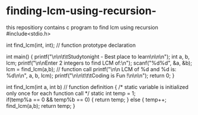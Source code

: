 # finding-lcm-using-recursion-
this repositiory contains c program to find lcm using recursion
#include<stdio.h>

int find_lcm(int, int);   // function prototype declaration

int main()
{
    printf("\n\n\t\tStudytonight - Best place to learn\n\n\n");
    int a, b, lcm;
    printf("\n\nEnter 2 integers to find LCM of:\n");
    scanf("%d%d", &a, &b);
    lcm = find_lcm(a,b);    // function call
    printf("\n\n LCM of %d and %d is: %d\n\n", a, b, lcm);
    printf("\n\n\t\t\tCoding is Fun !\n\n\n");
    return 0;
}

int find_lcm(int a, int b)  // function definition
{
    /*
        static variable is initialized only once 
        for each function call
    */
    static int temp = 1;    
    if(temp%a == 0 && temp%b == 0)
    {
        return temp;
    }
    else
    {
        temp++;
        find_lcm(a,b);
        return temp;
    }
